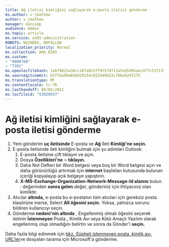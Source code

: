 ```yaml
---
title: Ağ iletisi kimliğini sağlayarak e-posta iletisi gönderme
ms.author: v-jmathew
author: v-jmathew
manager: dansimp
audience: Admin
ms.topic: article
ms.service: o365-administration
ROBOTS: NOINDEX, NOFOLLOW
localization_priority: Normal
ms.collection: Adm_O365
ms.custom:
- "9000760"
- "7391"
ms.openlocfilehash: 1a6f9815a36cc267a815ff9757d713afed5d95aec4f7c537135c88cadf26cc51
ms.sourcegitcommit: b5f7da89a650d2915dc652449623c78be6247175
ms.translationtype: MT
ms.contentlocale: tr-TR
ms.lasthandoff: 08/05/2021
ms.locfileid: "53929937"
---
```

# <a name="submit-an-email-message-by-providing-the-network-message-id"></a>Ağ iletisi kimliğini sağlayarak e-posta iletisi gönderme

1. Yeni gönderim **uç iletisinde** E-posta ve **Ağ** İleti **Kimliği'ne seçin.**
2. E-posta iletisinde ileti kimliğini bulmak için şu adımları Outlook:
    1. E-posta iletisine çift tıklayın ve açın.
    1. Dosya **Özellikleri'ne**  >  **tıklayın.**
    1. Daha Not Defteri bir Word belgesi veya boş bir Word belgesi açın ve daha görünürlüğü artırmak için **internet** başlıkları kutusunda bulunan içeriği kopyalayıp açık belgeye yapıştırın.
    1. **X-MS-Exchange-Organization-Network-Message-Id alanını** bulun. : değerinden **sonra gelen** değer, gönderiniz için ihtiyacınız olan kimliktir.
3. Alıcılar **altında,** e-posta bu e-postanın tüm alıcıları için gereksiz posta klasörüne inerse, Select **All öğesini seçin.** Yoksa, yalnızca sorunu bildiren kullanıcıyı seçin.
4. Gönderme **nedeni'nin altında** , Engellenmiş olmalı öğesini seçerek iletinin **İstenmeyen** Posta **,** Kimlik Avı veya Kötü Amaçlı Yazılım olarak engellenmiş olup olmadığını belirtin ve sonra da Gönder'i **seçin.** 

Daha fazla bilgi edinmek için [bkz. Şüpheli istenmeyen posta, kimlik avı, URL'ler](https://go.microsoft.com/fwlink/?linkid=2101479)ve dosyaları tarama için Microsoft'a gönderme.
